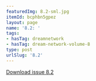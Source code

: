 ```yaml
---
featuredImg: 8.2-sml.jpg
itemId: bcphbn5gpez
layout: page
name: '8.2: '
tags:
- hasTag: dreamnetwork
- hasTag: dream-network-volume-8
type: post
urlSlug: '8.2'
---
```

<a href="../files/pdfs/Volume_8/8.2-Dream-Network-Bulletin_Volume-8-Number-2.pdf" download="">Download issue 8.2</a>